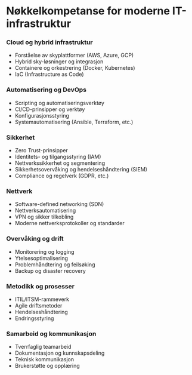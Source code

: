 # Nøkkelkompetanse for moderne IT-infrastruktur

### Cloud og hybrid infrastruktur
- Forståelse av skyplattformer (AWS, Azure, GCP)
- Hybrid sky-løsninger og integrasjon
- Containere og orkestrering (Docker, Kubernetes)
- IaC (Infrastructure as Code)

### Automatisering og DevOps
- Scripting og automatiseringsverktøy
- CI/CD-prinsipper og verktøy
- Konfigurasjonsstyring
- Systemautomatisering (Ansible, Terraform, etc.)

### Sikkerhet
- Zero Trust-prinsipper
- Identitets- og tilgangsstyring (IAM)
- Nettverkssikkerhet og segmentering
- Sikkerhetsovervåking og hendelseshåndtering (SIEM)
- Compliance og regelverk (GDPR, etc.)

### Nettverk
- Software-defined networking (SDN)
- Nettverksautomatisering
- VPN og sikker tilkobling
- Moderne nettverksprotokoller og standarder

### Overvåking og drift
- Monitorering og logging
- Ytelsesoptimalisering
- Problemhåndtering og feilsøking
- Backup og disaster recovery

### Metodikk og prosesser
- ITIL/ITSM-rammeverk
- Agile driftsmetoder
- Hendelseshåndtering
- Endringsstyring

### Samarbeid og kommunikasjon
- Tverrfaglig teamarbeid
- Dokumentasjon og kunnskapsdeling
- Teknisk kommunikasjon
- Brukerstøtte og opplæring